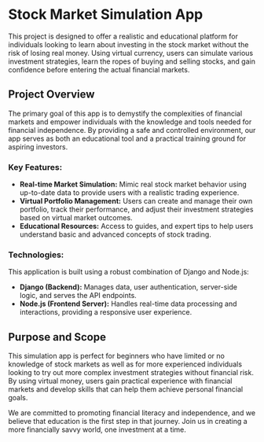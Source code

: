 # Stock Market Simulation App

 This project is designed to offer a realistic and educational platform for individuals looking to learn about investing in the stock market without the risk of losing real money. Using virtual currency, users can simulate various investment strategies, learn the ropes of buying and selling stocks, and gain confidence before entering the actual financial markets.

## Project Overview

The primary goal of this app is to demystify the complexities of financial markets and empower individuals with the knowledge and tools needed for financial independence. By providing a safe and controlled environment, our app serves as both an educational tool and a practical training ground for aspiring investors.

### Key Features:

- **Real-time Market Simulation:** Mimic real stock market behavior using up-to-date data to provide users with a realistic trading experience.
- **Virtual Portfolio Management:** Users can create and manage their own portfolio, track their performance, and adjust their investment strategies based on virtual market outcomes.
- **Educational Resources:** Access to guides, and expert tips to help users understand basic and advanced concepts of stock trading.

### Technologies:

This application is built using a robust combination of Django and Node.js:
- **Django (Backend):** Manages data, user authentication, server-side logic, and serves the API endpoints.
- **Node.js (Frontend Server):** Handles real-time data processing and interactions, providing a responsive user experience.

## Purpose and Scope

This simulation app is perfect for beginners who have limited or no knowledge of stock markets as well as for more experienced individuals looking to try out more complex investment strategies without financial risk. By using virtual money, users gain practical experience with financial markets and develop skills that can help them achieve personal financial goals.

We are committed to promoting financial literacy and independence, and we believe that education is the first step in that journey. Join us in creating a more financially savvy world, one investment at a time.

